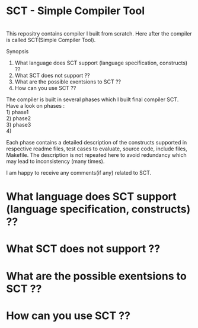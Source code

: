 # SCT - Simple Compiler Tool 
<br/>
This repositry contains compiler I built from scratch. Here after the compiler is called SCT(Simple Compiler Tool).<br/>

Synopsis <br/>
1) What language does SCT support (language specification, constructs) ??
2) What SCT does not support ??
3) What are the possible exentsions to SCT ??
4) How can you use SCT ??

The compiler is built in several phases which I built final compiler SCT.  <br/>
Have a look on phases : <br/>
	1) phase1 <br/>
	2) phase2 <br/>
	3) phase3 <br/>
	4) 
	
Each phase contains a detailed description of the constructs supported in respective readme files, test cases to evaluate, source code, include files, Makefile. The description is not repeated here to avoid redundancy which may lead to inconsistency (many times). <br/>


I am happy to receive any comments(if any) related to SCT. <br/>

# What language does SCT support (language specification, constructs) ??


# What SCT does not support ??


# What are the possible exentsions to SCT ??

# How can you use SCT ??




